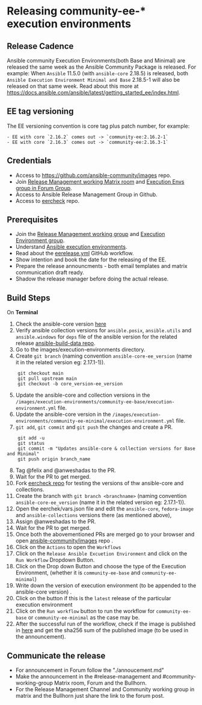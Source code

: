 # Releasing community-ee-* execution environments

## Release Cadence

Ansible community Execution Environments(both Base and Minimal) are released the same week as the Ansible Community Package is released. For example: When `Ansible` 11.5.0 (with `ansible-core` 2.18.5) is released, both `Ansible Execution Environment Minimal and Base`  2.18.5-1 will also be released on that same week. Read about this more at https://docs.ansible.com/ansible/latest/getting_started_ee/index.html.

## EE tag versioning

The EE versioning convention is core tag plus patch number, for example:

    - EE with core `2.16.2` comes out -> `community-ee:2.16.2-1`
    - EE with core `2.16.3` comes out -> `community-ee:2.16.3-1`

## Credentials

- Access to https://github.com/ansible-community/images repo.
- Join [Release Management working Matrix room](https://app.element.io/?updated=1.11.38#/room/#release-management:ansible.com) and [Execution Envs group in Forum Group](https://forum.ansible.com/g/ExecutionEnvs).
- Access to Ansible Release Management Group in Github.
- Access to [eercheck](https://github.com/anweshadas/eercheck) repo.

## Prerequisites

- Join the [Release Management working group](https://forum.ansible.com/g/release-managers) and [Execution Environment group](https://forum.ansible.com/g/ExecutionEnvs).
- Understand [Ansible execution environments](https://forum.ansible.com/t/execution-environments-getting-started-guide-community-ee-images-availability/1341).
- Read about the [eerelease.yml](/.github/workflows/eerelease.yml)  GitHub workflow.
- Show intention and book the date for the releasing of the EE.
-  Prepare the release announcments - both email templates and matrix communication draft ready.
- Shadow the release manager before doing the actual release.

## Build Steps

On **Terminal**

1. Check the ansible-core version [here](https://pypi.org/project/ansible-core/)
2. Verify ansible collection versions for `ansible.posix`, `ansible.utils` and  `ansible.windows` for `deps` file of the ansible version for the related release  [ansible-build-data repo](https://github.com/ansible-community/ansible-build-data).
3. Go to the images/execution-environments directory.
4. Create `git branch` (naming convention `ansible-core-ee_version` (name it in the related version eg: 2.17.1-1)).

```
	git checkout main
	git pull upstream main
	git checkout -b core_version-ee_version
```
5. Update the ansible-core and collection versions in the  `/images/execution-environments/community-ee-base/execution-environment.yml` file.
6. Update the ansible-core version in the  `/images/execution-environments/community-ee-minimal/execution-environment.yml` file.
7. `git add`,  `git commit` and `git push` the changes and create a PR.

```
	git add -u
	git status
	git commit -m "Updates ansible-core & collection versions for Base and Minimal"
	git push origin branch_name
```
8. Tag @felix and @anweshadas to the PR.
9. Wait for the PR to get merged.
10. Fork [eercheck repo](https://github.com/anweshadas/eercheck) for testing the versions of thw ansible-core and collections.
11. Create the branch with `git branch <branchname>` (naming convention `ansible-core-ee_version` (name it in the related version eg: 2.17.1-1)).
12. Open the eerchek/vars.json file and edit the `ansible-core`, `fedora-image` and `ansible-collections` versions there (as mentioned above),
13. Assign @anweshadas to the PR.
14. Wait for the PR to get merged.
15. Once both the abovementioned PRs are merged go to your browser and open  [ansible-community/images](https://github.com/ansible-community/images) repo .
16. Click on the `Actions` to open the `Workflows`
17. Click on  the `Release Ansible Excuetion Environment`  and click on the `Run Workflow` Dropdown Button.
18. Click on the Drop down Button and choose the type of the Execution Environment, (whether it is `community-ee-base` and `community-ee-minimal`)
19. Write down the version of execution environment (to be appended to the ansible-core version) .
20. Click on the button if this is the `latest` release of  the particular execution environment
21. Click on the `Run workflow` button to run the workflow for `community-ee-base` or `community-ee-minimal` as the case may be.
22. After the successful run of the workflow, check if the image is published in [here](https://github.com/orgs/ansible-community/packages/container) and get the sha256 sum of the published image (to be used in the announcement).

## Communicate the release

- For announcement in Forum follow the "./annoucement.md"
- Make the announcement in the #release-management and #community-working-group Matrix room, Forum and the Bullhorn.
- For the Release Management Channel  and Community working group in matrix and the Bullhorn just share the link to the forum post.

